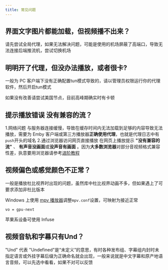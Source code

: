 ```yaml
---
title: 常见问题
---
```

## 界面文字图片都能加载，但视频播不出来？
请先尝试全局代理，如果无法解决问题，可能是使用的机场屏蔽了高端口，导致无法连接后端推流机，尝试切换机场
## 明明开了代理，但没办法播放，或者很卡?
一般为 PC 客户端下没有正确配置tun模式导致的，请以管理员权限运行你的代理软件，然后开启tun模式

如果没有改善请尝试美国节点，目前高峰期确实时有卡顿
## 提示播放错误 没有兼容的流？
1.网络问题
与服务器连接缓慢，导致在缓存时间内无法加载到足够的内容导致无法播放，需要为 Emby 客户端或第三方播放器**正确使用代理**，也就是代理日志中有`push`开头的域名
2.通过浏览器访问网页直接播放
在网页上播放提示 **"没有兼容的流"** 、 **有声音没画面**或**没声音有画面** 。因为**大多数浏览器**对部分音视频格式兼容性差，执意要用浏览器请参考[进阶教程](/advanced/004.html)
## 视频偏色或感觉颜色不正常？
一般是播放杜比视界时出现的问题，虽然库中杜比视界动画不多，但如果遇上了可要求添加非杜比版本

Windows 上使用 [mpv 播放器](https://mpv.io/)调整`mpv.conf`设置，可映射为接近正常
```
vo = gpu-next
```

苹果系设备可使用 Infuse
## 视频音轨和字幕只有Und？
"Und" 代表 "Undefined"是“未定义”的意思，有时各种发布组、字幕组内封时未指定语言或外挂字幕后缀为正确命名就会出现，一般来说就是中文字幕和原产地语言音频，可以先选中看看，如果不对可以反馈
